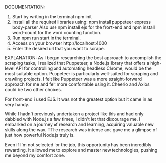 DOCUMENTATION:
1) Start by writing in the terminal npm init
2) Install all the required libraries using: npm install puppeteer express body-parser
Also use npm install ejs for the front-end and npm install word-count for the word counting function.
3) Run npm run start in the terminal. 
4) Access on your browser http://localhost:4000
5) Enter the desired url that you want to scrape.

EXPLANATION:
As I began researching the best approach to accomplish the scraping tasks, I realized that Puppeteer, a Node.js library that offers a high-level API for controlling and automating headless Chrome, would be the most suitable option. Puppeteer is particularly well-suited for scraping and crawling projects.
I felt like Puppeteer was a more straight-forward approach for me and felt more comfortable using it. Cheerio and Axios could be two other choices.

For front-end i used EJS. It was not the greatest option but it came in as very handy.

While I hadn't previously undertaken a project like this and had only dabbled with Node.js a few times, I didn't let that discourage me. I embarked on a journey of research and learning, acquiring valuable new skills along the way. TThe research was intense and gave me a glimpse of just how powerful Node.js truly is.

Even if I'm not selected for the job, this opportunity has been incredibly rewarding. It allowed me to explore and master new technologies, pushing me beyond my comfort zone.
